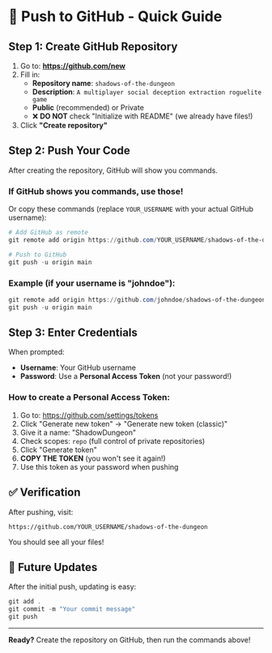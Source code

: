 # 🚀 Push to GitHub - Quick Guide

## Step 1: Create GitHub Repository

1. Go to: **https://github.com/new**
2. Fill in:
   - **Repository name**: `shadows-of-the-dungeon`
   - **Description**: `A multiplayer social deception extraction roguelite game`
   - **Public** (recommended) or Private
   - ❌ **DO NOT** check "Initialize with README" (we already have files!)
3. Click **"Create repository"**

## Step 2: Push Your Code

After creating the repository, GitHub will show you commands. 

### If GitHub shows you commands, use those!

Or copy these commands (replace `YOUR_USERNAME` with your actual GitHub username):

```powershell
# Add GitHub as remote
git remote add origin https://github.com/YOUR_USERNAME/shadows-of-the-dungeon.git

# Push to GitHub
git push -u origin main
```

### Example (if your username is "johndoe"):
```powershell
git remote add origin https://github.com/johndoe/shadows-of-the-dungeon.git
git push -u origin main
```

## Step 3: Enter Credentials

When prompted:
- **Username**: Your GitHub username
- **Password**: Use a **Personal Access Token** (not your password!)

### How to create a Personal Access Token:

1. Go to: https://github.com/settings/tokens
2. Click "Generate new token" → "Generate new token (classic)"
3. Give it a name: "ShadowDungeon"
4. Check scopes: `repo` (full control of private repositories)
5. Click "Generate token"
6. **COPY THE TOKEN** (you won't see it again!)
7. Use this token as your password when pushing

## ✅ Verification

After pushing, visit:
```
https://github.com/YOUR_USERNAME/shadows-of-the-dungeon
```

You should see all your files!

## 🔄 Future Updates

After the initial push, updating is easy:

```powershell
git add .
git commit -m "Your commit message"
git push
```

---

**Ready?** Create the repository on GitHub, then run the commands above!

